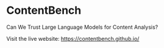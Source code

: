 # ContentBench

Can We Trust Large Language Models for Content Analysis?

Visit the live website: https://contentbench.github.io/